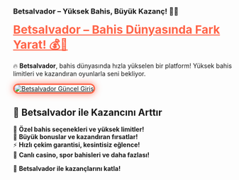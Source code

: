### **Betsalvador – Yüksek Bahis, Büyük Kazanç! 💎🔥**

<a href="https://cutt.ly/SalvadorLink" title="Betsalvador Güncel Giriş" style="color: #FF6347; font-size: 26px; font-weight: bold;">Betsalvador – Bahis Dünyasında Fark Yarat! 💰🎯</a>

🔥 **Betsalvador**, bahis dünyasında hızla yükselen bir platform! Yüksek bahis limitleri ve kazandıran oyunlarla seni bekliyor.

<a href="https://cutt.ly/SalvadorLink" title="Betsalvador Güncel Giriş">  
<img src="https://i.ibb.co/BtMhhf6/g-venligiris.jpg" alt="Betsalvador Güncel Giriş" style="max-width: 100%; border: 3px solid #FF6347; border-radius: 15px; box-shadow: 0px 0px 15px rgba(255, 99, 71, 0.8);">  
</a>

## 🚀 **Betsalvador ile Kazancını Arttır**  
🎯 **Özel bahis seçenekleri ve yüksek limitler!**  
🎉 **Büyük bonuslar ve kazandıran fırsatlar!**  
⚡ **Hızlı çekim garantisi, kesintisiz eğlence!**  
🎲 **Canlı casino, spor bahisleri ve daha fazlası!**

💎 **Betsalvador ile kazançlarını katla!**
